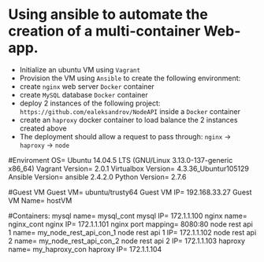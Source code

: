 # Using ansible to automate the creation of a multi-container Web-app.

- Initialize an ubuntu VM using `Vagrant`
- Provision the VM using `Ansible` to create the following environment:
- create `nginx` web server `Docker` container
- create `MySQL` database `Docker` container
- deploy 2 instances of the following project: `https://github.com/ealeksandrov/NodeAPI` inside a `Docker` container
- create an `haproxy` docker container to load balance the 2 instances created above
- The deployment should allow a request to pass through: `nginx` -> `haproxy` -> `node`

#Enviroment
OS= Ubuntu 14.04.5 LTS (GNU/Linux 3.13.0-137-generic x86_64) 
Vagrant Version= 2.0.1
Virtualbox Version= 4.3.36_Ubuntur105129
Ansible Version= ansible 2.4.2.0
Python Version= 2.7.6

#Guest VM
Guest VM= ubuntu/trusty64
Guest VM IP= 192.168.33.27
Guest VM Name= hostVM

#Containers:
mysql name= mysql_cont 
mysql IP= 172.1.1.100
nginx name= nginx_cont
nginx IP= 172.1.1.101
nginx port mapping= 8080:80
node rest api 1 name= my_node_rest_api_con_1
node rest api 1 IP= 172.1.1.102
node rest api 2 name= my_node_rest_api_con_2
node rest api 2 IP= 172.1.1.103
haproxy name= my_haproxy_con
haproxy IP= 172.1.1.104

